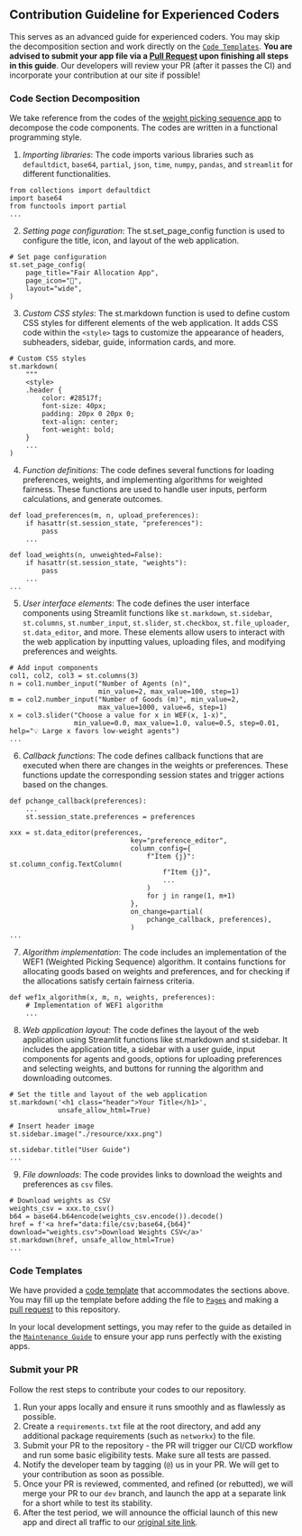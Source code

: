 ## Contribution Guideline for Experienced Coders

This serves as an advanced guide for experienced coders. You may skip the decomposition section and work directly on the [`Code Templates`](./ADVANCED_CONTRIBUTION.md#code-templates). **You are advised to submit your app file via a [Pull Request](https://github.com/JThh/fair-alloc-app-ra/compare) upon finishing all steps in this guide**. Our developers will review your PR (after it passes the CI) and incorporate your contribution at our site if possible!

### Code Section Decomposition

We take reference from the codes of the [weight picking sequence app](../pages/1_%F0%9F%8D%8A_Weighted_Picking_Sequence.py) to decompose the code components. The codes are written in a functional programming style.

1. *Importing libraries*: The code imports various libraries such as `defaultdict`, `base64`, `partial`, `json`, `time`, `numpy`, `pandas`, and `streamlit` for different functionalities.

```
from collections import defaultdict
import base64
from functools import partial
...
```

2. *Setting page configuration*: The st.set_page_config function is used to configure the title, icon, and layout of the web application.

```
# Set page configuration
st.set_page_config(
    page_title="Fair Allocation App",
    page_icon="🍊",
    layout="wide",
)
```

3. *Custom CSS styles*: The st.markdown function is used to define custom CSS styles for different elements of the web application. It adds CSS code within the `<style>` tags to customize the appearance of headers, subheaders, sidebar, guide, information cards, and more.

```
# Custom CSS styles
st.markdown(
    """
    <style>
    .header {
        color: #28517f;
        font-size: 40px;
        padding: 20px 0 20px 0;
        text-align: center;
        font-weight: bold;
    }
    ...
)
```

4. *Function definitions*: The code defines several functions for loading preferences, weights, and implementing algorithms for weighted fairness. These functions are used to handle user inputs, perform calculations, and generate outcomes.

```
def load_preferences(m, n, upload_preferences):
    if hasattr(st.session_state, "preferences"):
        pass
    ...

def load_weights(n, unweighted=False):
    if hasattr(st.session_state, "weights"):
        pass
    ...
...
```

5. *User interface elements*: The code defines the user interface components using Streamlit functions like `st.markdown`, `st.sidebar`, `st.columns`, `st.number_input`, `st.slider`, `st.checkbox`, `st.file_uploader`, `st.data_editor`, and more. These elements allow users to interact with the web application by inputting values, uploading files, and modifying preferences and weights.

```
# Add input components
col1, col2, col3 = st.columns(3)
n = col1.number_input("Number of Agents (n)",
                      min_value=2, max_value=100, step=1)
m = col2.number_input("Number of Goods (m)", min_value=2,
                      max_value=1000, value=6, step=1)
x = col3.slider("Choose a value for x in WEF(x, 1-x)",
                min_value=0.0, max_value=1.0, value=0.5, step=0.01, help="💡 Large x favors low-weight agents")
...
```

6. *Callback functions*: The code defines callback functions that are executed when there are changes in the weights or preferences. These functions update the corresponding session states and trigger actions based on the changes.

```
def pchange_callback(preferences):
    ...
    st.session_state.preferences = preferences

xxx = st.data_editor(preferences,
                              key="preference_editor",
                              column_config={
                                  f"Item {j}": st.column_config.TextColumn(
                                      f"Item {j}",
                                      ...
                                  )
                                  for j in range(1, m+1)
                              },
                              on_change=partial(
                                  pchange_callback, preferences),
                              )
...
```

7. *Algorithm implementation*: The code includes an implementation of the WEF1 (Weighted Picking Sequence) algorithm. It contains functions for allocating goods based on weights and preferences, and for checking if the allocations satisfy certain fairness criteria.

```
def wef1x_algorithm(x, m, n, weights, preferences):
    # Implementation of WEF1 algorithm
    ...
```

8. *Web application layout*: The code defines the layout of the web application using Streamlit functions like st.markdown and st.sidebar. It includes the application title, a sidebar with a user guide, input components for agents and goods, options for uploading preferences and selecting weights, and buttons for running the algorithm and downloading outcomes.

```
# Set the title and layout of the web application
st.markdown('<h1 class="header">Your Title</h1>',
            unsafe_allow_html=True)

# Insert header image
st.sidebar.image("./resource/xxx.png")

st.sidebar.title("User Guide")
...
```

9. *File downloads*: The code provides links to download the weights and preferences as `csv` files.

```
# Download weights as CSV
weights_csv = xxx.to_csv()
b64 = base64.b64encode(weights_csv.encode()).decode()
href = f'<a href="data:file/csv;base64,{b64}" download="weights.csv">Download Weights CSV</a>'
st.markdown(href, unsafe_allow_html=True)
...
```

### Code Templates

We have provided a [code template](./template.py) that accommodates the sections above. You may fill up the template before adding the file to [`Pages`](../pages/) and making a [pull request](https://github.com/JThh/fair-alloc-app-ra/compare) to this repository. 

In your local development settings, you may refer to the guide as detailed in the [`Maintenance Guide`](../maintenance/MAINTENANCE.md#run-locally) to ensure your app runs perfectly with the existing apps.

### Submit your PR

Follow the rest steps to contribute your codes to our repository.

1. Run your apps locally and ensure it runs smoothly and as flawlessly as possible.
2. Create a `requirements.txt` file at the root directory, and add any additional package requirements (such as `networkx`) to the  file.
3. Submit your PR to the repository - the PR will trigger our CI/CD workflow and run some basic eligibility tests. Make sure all tests are passed.
4. Notify the developer team by tagging (`@`) us in your PR. We will get to your contribution as soon as possible.
5. Once your PR is reviewed, commented, and refined (or rebutted), we will merge your PR to our `dev` branch, and launch the app at a separate link for a short while to test its stability. 
6. After the test period, we will announce the official launch of this new app and direct all traffic to our [original site link](https://fair-alloc.streamlit.app/). 
